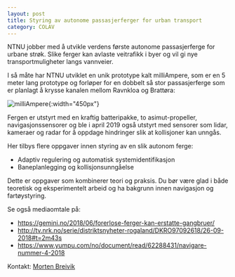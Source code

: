 ```yaml
---
layout: post
title: Styring av autonome passasjerferger for urban transport
category: COLAV
---
```


NTNU jobber med å utvikle verdens første autonome passasjerferge for urbane strøk.
Slike ferger kan avlaste veitrafikk i byer og vil gi nye transportmuligheter langs vannveier.

I så måte har NTNU utviklet en unik prototype kalt milliAmpere, som er en 5 meter lang prototype og forløper for en dobbelt så stor passasjerferge som er planlagt å krysse kanalen mellom Ravnkloa og Brattøra:

![milliAmpere]{:width="450px"}

Fergen er utstyrt med en kraftig batteripakke, to asimut-propeller, navigasjonssensorer og ble i april 2019 også utstyrt med sensorer som lidar, kameraer og radar for å oppdage hindringer slik at kollisjoner kan unngås.

Her tilbys flere oppgaver innen styring av en slik autonom ferge:
* Adaptiv regulering og automatisk systemidentifikasjon
* Baneplanlegging og kollisjonsunngåelse

Dette er oppgaver som kombinerer teori og praksis.
Du bør være glad i både teoretisk og eksperimentelt arbeid og ha bakgrunn innen navigasjon og fartøystyring.

Se også mediaomtale på:

* <https://gemini.no/2018/06/forerlose-ferger-kan-erstatte-gangbruer/>
* <http://tv.nrk.no/serie/distriktsnyheter-rogaland/DKRO97092618/26-09-2018#t=2m43s>
* <https://www.yumpu.com/no/document/read/62288431/navigare-nummer-4-2018>

Kontakt: [Morten Breivik]

[milliAmpere]: {{site.url}}/assets/fergelaunch_small.png
[Morten Breivik]: https://www.ntnu.no/ansatte/morten.breivik
